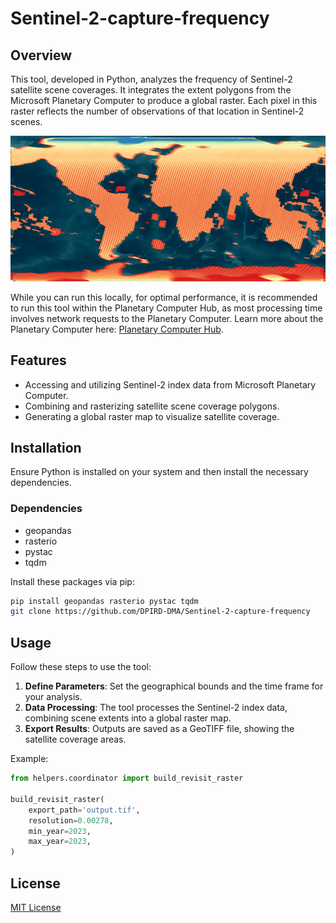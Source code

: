 # Sentinel-2-capture-frequency

## Overview
This tool, developed in Python, analyzes the frequency of Sentinel-2 satellite scene coverages. It integrates the extent polygons from the Microsoft Planetary Computer to produce a global raster. Each pixel in this raster reflects the number of observations of that location in Sentinel-2 scenes.

![Heat map of the Sentinel-2 revisit frequency](https://github.com/DPIRD-DMA/Sentinel-2-capture-frequency/blob/main//images/S2-world-heatmap.png?raw=true)

While you can run this locally, for optimal performance, it is recommended to run this tool within the Planetary Computer Hub, as most processing time involves network requests to the Planetary Computer. Learn more about the Planetary Computer here: [Planetary Computer Hub](https://planetarycomputer.microsoft.com/docs/overview/environment/).


## Features
- Accessing and utilizing Sentinel-2 index data from Microsoft Planetary Computer.
- Combining and rasterizing satellite scene coverage polygons.
- Generating a global raster map to visualize satellite coverage.

## Installation
Ensure Python is installed on your system and then install the necessary dependencies.

### Dependencies
- geopandas
- rasterio
- pystac
- tqdm

Install these packages via pip:
```bash
pip install geopandas rasterio pystac tqdm
git clone https://github.com/DPIRD-DMA/Sentinel-2-capture-frequency
```

## Usage
Follow these steps to use the tool:

1. **Define Parameters**: Set the geographical bounds and the time frame for your analysis.
2. **Data Processing**: The tool processes the Sentinel-2 index data, combining scene extents into a global raster map.
3. **Export Results**: Outputs are saved as a GeoTIFF file, showing the satellite coverage areas.

Example:
```python
from helpers.coordinator import build_revisit_raster

build_revisit_raster(
    export_path='output.tif',
    resolution=0.00278,
    min_year=2023,
    max_year=2023,
)
```

## License
[MIT License](LICENSE)